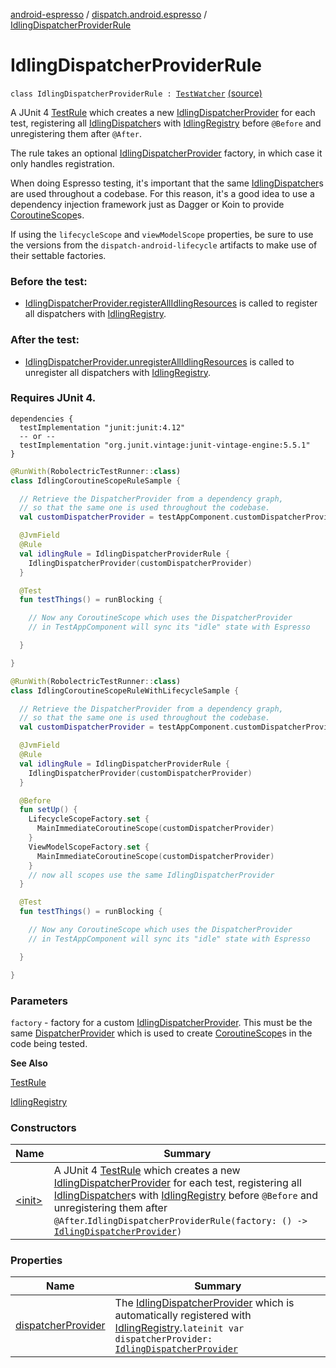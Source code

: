 [android-espresso](../../index.md) / [dispatch.android.espresso](../index.md) / [IdlingDispatcherProviderRule](./index.md)

# IdlingDispatcherProviderRule

`class IdlingDispatcherProviderRule : `[`TestWatcher`](https://junit.org/junit4/javadoc/latest/org/junit/rules/TestWatcher.html) [(source)](https://github.com/RBusarow/Dispatch/tree/master/android-espresso/src/main/java/dispatch/android/espresso/IdlingCoroutineScopeRule.kt#L59)

A JUnit 4 [TestRule](https://junit.org/junit4/javadoc/latest/org/junit/rules/TestRule.html) which creates a new [IdlingDispatcherProvider](../-idling-dispatcher-provider/index.md) for each test,
registering all [IdlingDispatcher](../-idling-dispatcher/index.md)s with [IdlingRegistry](https://developer.android.com/reference/androidx/test/androidx/test/espresso/IdlingRegistry.html) before `@Before` and unregistering them after `@After`.

The rule takes an optional [IdlingDispatcherProvider](../-idling-dispatcher-provider/index.md) factory, in which case it only handles registration.

When doing Espresso testing, it's important that the same [IdlingDispatcher](../-idling-dispatcher/index.md)s are used throughout a codebase.
For this reason, it's a good idea to use a dependency injection framework just as Dagger or Koin
to provide [CoroutineScope](https://kotlin.github.io/kotlinx.coroutines/kotlinx-coroutines-core/kotlinx.coroutines/-coroutine-scope/index.html)s.

If using the `lifecycleScope` and `viewModelScope` properties,
be sure to use the versions from the `dispatch-android-lifecycle` artifacts to make use of their settable factories.

### Before the test:

* [IdlingDispatcherProvider.registerAllIdlingResources](../register-all-idling-resources.md) is called to register all dispatchers with [IdlingRegistry](https://developer.android.com/reference/androidx/test/androidx/test/espresso/IdlingRegistry.html).

### After the test:

* [IdlingDispatcherProvider.unregisterAllIdlingResources](../unregister-all-idling-resources.md) is called to unregister all dispatchers with [IdlingRegistry](https://developer.android.com/reference/androidx/test/androidx/test/espresso/IdlingRegistry.html).

### Requires JUnit 4.

```
dependencies {
  testImplementation "junit:junit:4.12"
  -- or --
  testImplementation "org.junit.vintage:junit-vintage-engine:5.5.1"
}
```

``` kotlin
@RunWith(RobolectricTestRunner::class)
class IdlingCoroutineScopeRuleSample {

  // Retrieve the DispatcherProvider from a dependency graph,
  // so that the same one is used throughout the codebase.
  val customDispatcherProvider = testAppComponent.customDispatcherProvider

  @JvmField
  @Rule
  val idlingRule = IdlingDispatcherProviderRule {
    IdlingDispatcherProvider(customDispatcherProvider)
  }

  @Test
  fun testThings() = runBlocking {

    // Now any CoroutineScope which uses the DispatcherProvider
    // in TestAppComponent will sync its "idle" state with Espresso

  }

}
```

``` kotlin
@RunWith(RobolectricTestRunner::class)
class IdlingCoroutineScopeRuleWithLifecycleSample {

  // Retrieve the DispatcherProvider from a dependency graph,
  // so that the same one is used throughout the codebase.
  val customDispatcherProvider = testAppComponent.customDispatcherProvider

  @JvmField
  @Rule
  val idlingRule = IdlingDispatcherProviderRule {
    IdlingDispatcherProvider(customDispatcherProvider)
  }

  @Before
  fun setUp() {
    LifecycleScopeFactory.set {
      MainImmediateCoroutineScope(customDispatcherProvider)
    }
    ViewModelScopeFactory.set {
      MainImmediateCoroutineScope(customDispatcherProvider)
    }
    // now all scopes use the same IdlingDispatcherProvider
  }

  @Test
  fun testThings() = runBlocking {

    // Now any CoroutineScope which uses the DispatcherProvider
    // in TestAppComponent will sync its "idle" state with Espresso

  }

}
```

### Parameters

`factory` - factory for a custom [IdlingDispatcherProvider](../-idling-dispatcher-provider/index.md).
This must be the same [DispatcherProvider](https://rbusarow.github.io/Dispatch/core/dispatch.core/-dispatcher-provider/index.md) which is used to create [CoroutineScope](https://kotlin.github.io/kotlinx.coroutines/kotlinx-coroutines-core/kotlinx.coroutines/-coroutine-scope/index.html)s in the code being tested.

**See Also**

[TestRule](https://junit.org/junit4/javadoc/latest/org/junit/rules/TestRule.html)

[IdlingRegistry](https://developer.android.com/reference/androidx/test/androidx/test/espresso/IdlingRegistry.html)

### Constructors

| Name | Summary |
|---|---|
| [&lt;init&gt;](-init-.md) | A JUnit 4 [TestRule](https://junit.org/junit4/javadoc/latest/org/junit/rules/TestRule.html) which creates a new [IdlingDispatcherProvider](../-idling-dispatcher-provider/index.md) for each test, registering all [IdlingDispatcher](../-idling-dispatcher/index.md)s with [IdlingRegistry](https://developer.android.com/reference/androidx/test/androidx/test/espresso/IdlingRegistry.html) before `@Before` and unregistering them after `@After`.`IdlingDispatcherProviderRule(factory: () -> `[`IdlingDispatcherProvider`](../-idling-dispatcher-provider/index.md)`)` |

### Properties

| Name | Summary |
|---|---|
| [dispatcherProvider](dispatcher-provider.md) | The [IdlingDispatcherProvider](../-idling-dispatcher-provider/index.md) which is automatically registered with [IdlingRegistry](https://developer.android.com/reference/androidx/test/androidx/test/espresso/IdlingRegistry.html).`lateinit var dispatcherProvider: `[`IdlingDispatcherProvider`](../-idling-dispatcher-provider/index.md) |
